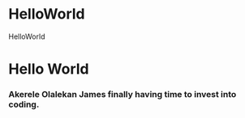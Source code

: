 # HelloWorld
HelloWorld
<html>
<head>
<title> Hello world project</title>
</head>
<h1>Hello World</h1>
<h3>Akerele Olalekan James finally having time to invest into coding.</h3>
</html>
